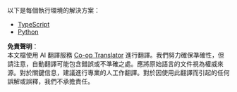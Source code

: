 <!--
CO_OP_TRANSLATOR_METADATA:
{
  "original_hash": "30986993c503a34a630e4c0ebd527b03",
  "translation_date": "2025-05-17T09:52:57+00:00",
  "source_file": "03-GettingStarted/02-client/solution/README.md",
  "language_code": "tw"
}
-->
以下是每個執行環境的解決方案：

- [TypeScript](./typescript/README.md)
- [Python](./python/README.md)

**免責聲明**：  
本文檔使用 AI 翻譯服務 [Co-op Translator](https://github.com/Azure/co-op-translator) 進行翻譯。我們努力確保準確性，但請注意，自動翻譯可能包含錯誤或不準確之處。應將原始語言的文件視為權威來源。對於關鍵信息，建議進行專業的人工作翻譯。對於因使用此翻譯而引起的任何誤解或誤釋，我們不承擔責任。